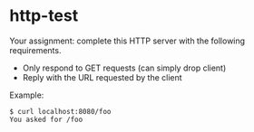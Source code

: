 # http-test

Your assignment: complete this HTTP server with the following requirements.
* Only respond to GET requests (can simply drop client)
* Reply with the URL requested by the client

Example:
```
$ curl localhost:8080/foo
You asked for /foo
```
